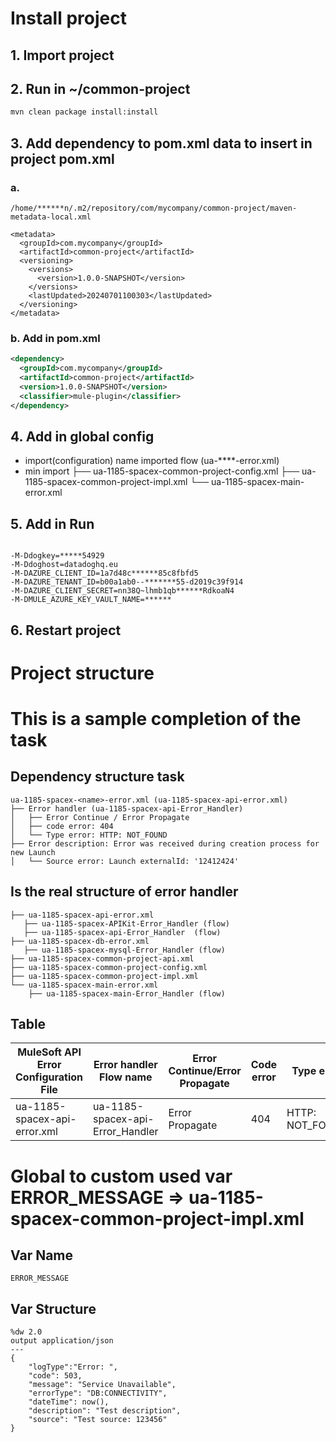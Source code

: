 # Install project
## 1. Import project

## 2. Run in ~/common-project
```bash
mvn clean package install:install
```

## 3. Add dependency to pom.xml data to insert in project pom.xml

### a.
```plaintext
/home/******n/.m2/repository/com/mycompany/common-project/maven-metadata-local.xml
```

```
<metadata>
  <groupId>com.mycompany</groupId>
  <artifactId>common-project</artifactId>
  <versioning>
    <versions>
      <version>1.0.0-SNAPSHOT</version>
    </versions>
    <lastUpdated>20240701100303</lastUpdated>
  </versioning>
</metadata>
```
### b. Add in pom.xml
```xml
<dependency>
  <groupId>com.mycompany</groupId>
  <artifactId>common-project</artifactId>
  <version>1.0.0-SNAPSHOT</version>
  <classifier>mule-plugin</classifier>
</dependency>
```
## 4. Add in global config 
- import(configuration) name imported flow (ua-****-error.xml)
- min import 
 ├── ua-1185-spacex-common-project-config.xml
 ├── ua-1185-spacex-common-project-impl.xml
 └── ua-1185-spacex-main-error.xml

## 5. Add in Run 
```In Mule RUN

-M-Ddogkey=*****54929 
-M-Ddoghost=datadoghq.eu
-M-DAZURE_CLIENT_ID=1a7d48c******85c8fbfd5
-M-DAZURE_TENANT_ID=b00a1ab0--*******55-d2019c39f914
-M-DAZURE_CLIENT_SECRET=nn38Q~lhmb1qb******RdkoaN4 
-M-DMULE_AZURE_KEY_VAULT_NAME=******

```
## 6. Restart project

# Project structure

# This is a sample completion of the task

## Dependency structure task
```structure
ua-1185-spacex-<name>-error.xml (ua-1185-spacex-api-error.xml)
├── Error handler (ua-1185-spacex-api-Error_Handler)
│   ├── Error Continue / Error Propagate
│   ├── code error: 404
│   └── Type error: HTTP: NOT_FOUND
├── Error description: Error was received during creation process for new Launch
│   └── Source error: Launch externalId: '12412424'
```
## Is the real structure of error handler
```structure
├── ua-1185-spacex-api-error.xml
   ├── ua-1185-spacex-APIKit-Error_Handler (flow)
   ├── ua-1185-spacex-api-Error_Handler  (flow)
├── ua-1185-spacex-db-error.xml
   ├── ua-1185-spacex-mysql-Error_Handler (flow)
├── ua-1185-spacex-common-project-api.xml
├── ua-1185-spacex-common-project-config.xml
├── ua-1185-spacex-common-project-impl.xml
└── ua-1185-spacex-main-error.xml
    ├── ua-1185-spacex-main-Error_Handler (flow)
```
## Table

| MuleSoft API Error Configuration File | Error handler Flow name          |Error Continue/Error Propagate|Code error|Type error      |description|source|
|---------------------------------------|----------------------------------|------------------------------|----------|----------------|----------|----------------|
| ua-1185-spacex-api-error.xml          | ua-1185-spacex-api-Error_Handler |        Error      Propagate  | 404      |HTTP: NOT_FOUND |

# Global to custom used var ERROR_MESSAGE =>  ua-1185-spacex-common-project-impl.xml
## Var Name
``` global var name 
ERROR_MESSAGE
```
## Var Structure
```var structure
%dw 2.0
output application/json
---
{
	"logType":"Error: ",
	"code": 503,
	"message": "Service Unavailable",
	"errorType": "DB:CONNECTIVITY",
	"dateTime": now(),
	"description": "Test description",
	"source": "Test source: 123456"
}
```
